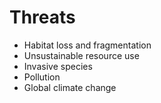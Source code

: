 # Threats
- Habitat loss and fragmentation
- Unsustainable resource use
- Invasive species
- Pollution
- Global climate change